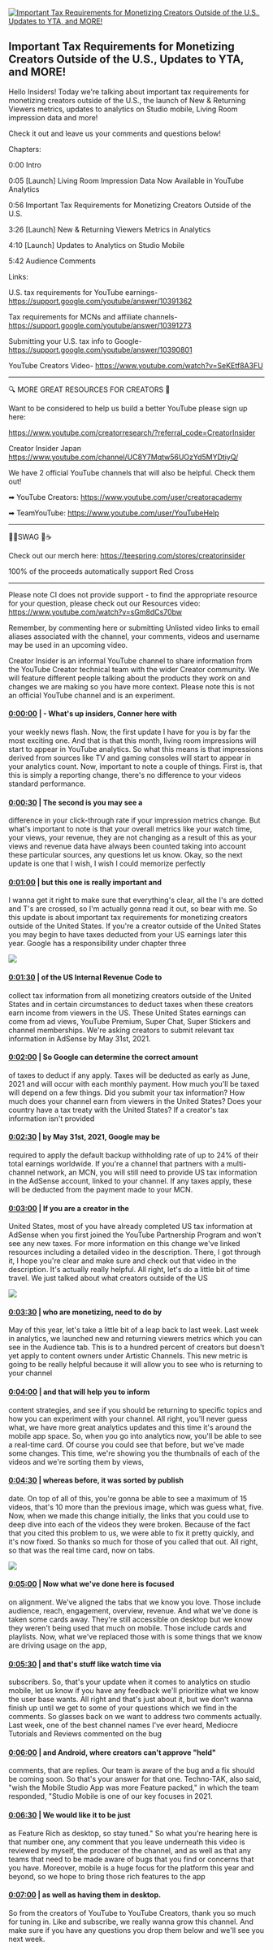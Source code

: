 [![Important Tax Requirements for Monetizing Creators Outside of the U.S., Updates to YTA, and MORE!](https://i.ytimg.com/vi/MQWqG1ZQNQs/maxresdefault.jpg)](https://www.youtube.com/watch?v=MQWqG1ZQNQs)

## Important Tax Requirements for Monetizing Creators Outside of the U.S., Updates to YTA, and MORE!

Hello Insiders! Today we're talking about important tax requirements for monetizing creators outside of the U.S., the launch of New & Returning Viewers metrics, updates to analytics on Studio mobile, Living Room impression data and more!



Check it out and leave us your comments and questions below!



Chapters:



0:00 Intro

0:05  [Launch] Living Room Impression Data Now Available in YouTube Analytics

0:56 Important Tax Requirements for Monetizing Creators Outside of the U.S.

3:26 [Launch] New & Returning Viewers Metrics in Analytics

4:10 [Launch] Updates to Analytics on Studio Mobile

5:42 Audience Comments



Links:

U.S. tax requirements for YouTube earnings- https://support.google.com/youtube/answer/10391362

Tax requirements for MCNs and affiliate channels- https://support.google.com/youtube/answer/10391273

Submitting your U.S. tax info to Google- https://support.google.com/youtube/answer/10390801

YouTube Creators Video-  https://www.youtube.com/watch?v=SeKEtf8A3FU



-------------------------------------------



🔍 MORE GREAT RESOURCES FOR CREATORS 🔎



Want to be considered to help us build a better YouTube please sign up here: 

https://www.youtube.com/creatorresearch/?referral_code=CreatorInsider



Creator Insider Japan https://www.youtube.com/channel/UC8Y7Mqtw56UOzYd5MYDtiyQ/



We have 2 official YouTube channels that will also be helpful. Check them out! 



➡ YouTube Creators: https://www.youtube.com/user/creatoracademy



➡ TeamYouTube: https://www.youtube.com/user/YouTubeHelp



-------------------------------------------



👕👚SWAG 🎽☕



Check out our merch here: https://teespring.com/stores/creatorinsider



100% of the proceeds automatically support Red Cross



-------------------------------------------

Please note CI does not provide support - to find the appropriate resource for your question, please check out our Resources video: https://www.youtube.com/watch?v=sGm8dCs70bw



Remember, by commenting here or submitting Unlisted video links to email aliases associated with the channel, your comments, videos and username may be used in an upcoming video.



Creator Insider is an informal YouTube channel to share information from the YouTube Creator technical team with the wider Creator community. We will feature different people talking about the products they work on and changes we are making so you have more context. Please note this is not an official YouTube channel and is an experiment.



#### [0:00:00](https://www.youtube.com/watch?v=MQWqG1ZQNQs&t=0) |  - What's up insiders, Conner here with

your weekly news flash. Now, the first update I have for you is by far the most exciting one. And that is that this month, living room impressions will start to appear in YouTube analytics. So what this means is that impressions derived from sources like TV and gaming consoles will start to appear in your analytics count. Now, important to note a couple of things. First is, that this is simply a reporting change, there's no difference to your videos standard performance.  

#### [0:00:30](https://www.youtube.com/watch?v=MQWqG1ZQNQs&t=30) |  The second is you may see a

difference in your click-through rate if your impression metrics change. But what's important to note is that your overall metrics like your watch time, your views, your revenue, they are not changing as a result of this as your views and revenue data have always been counted taking into account these particular sources, any questions let us know. Okay, so the next update is one that I wish, I wish I could memorize perfectly  

#### [0:01:00](https://www.youtube.com/watch?v=MQWqG1ZQNQs&t=60) |  but this one is really important and

I wanna get it right to make sure that everything's clear, all the I's are dotted and T's are crossed, so I'm actually gonna read it out, so bear with me. So this update is about important tax requirements for monetizing creators outside of the United States. If you're a creator outside of the United States you may begin to have taxes deducted from your US earnings later this year. Google has a responsibility under chapter three  

![](https://i.ytimg.com/vi/MQWqG1ZQNQs/maxres1.jpg)



#### [0:01:30](https://www.youtube.com/watch?v=MQWqG1ZQNQs&t=90) |  of the US Internal Revenue Code to

collect tax information from all monetizing creators outside of the United States and in certain circumstances to deduct taxes when these creators earn income from viewers in the US. These United States earnings can come from ad views, YouTube Premium, Super Chat, Super Stickers and channel memberships. We're asking creators to submit relevant tax information in AdSense by May 31st, 2021.  

#### [0:02:00](https://www.youtube.com/watch?v=MQWqG1ZQNQs&t=120) |  So Google can determine the correct amount

of taxes to deduct if any apply. Taxes will be deducted as early as June, 2021 and will occur with each monthly payment. How much you'll be taxed will depend on a few things. Did you submit your tax information? How much does your channel earn from viewers in the United States? Does your country have a tax treaty with the United States? If a creator's tax information isn't provided  

#### [0:02:30](https://www.youtube.com/watch?v=MQWqG1ZQNQs&t=150) |  by May 31st, 2021, Google may be

required to apply the default backup withholding rate of up to 24% of their total earnings worldwide. If you're a channel that partners with a multi-channel network, an MCN, you will still need to provide US tax information in the AdSense account, linked to your channel. If any taxes apply, these will be deducted from the payment made to your MCN.  

#### [0:03:00](https://www.youtube.com/watch?v=MQWqG1ZQNQs&t=180) |  If you are a creator in the

United States, most of you have already completed US tax information at AdSense when you first joined the YouTube Partnership Program and won't see any new taxes. For more information on this change we've linked resources including a detailed video in the description. There, I got through it, I hope you're clear and make sure and check out that video in the description. It's actually really helpful. All right, let's do a little bit of time travel. We just talked about what creators outside of the US  

![](https://i.ytimg.com/vi/MQWqG1ZQNQs/maxres2.jpg)



#### [0:03:30](https://www.youtube.com/watch?v=MQWqG1ZQNQs&t=210) |  who are monetizing, need to do by

May of this year, let's take a little bit of a leap back to last week. Last week in analytics, we launched new and returning viewers metrics which you can see in the Audience tab. This is to a hundred percent of creators but doesn't yet apply to content owners under Artistic Channels. This new metric is going to be really helpful because it will allow you to see who is returning to your channel  

#### [0:04:00](https://www.youtube.com/watch?v=MQWqG1ZQNQs&t=240) |  and that will help you to inform

content strategies, and see if you should be returning to specific topics and how you can experiment with your channel. All right, you'll never guess what, we have more great analytics updates and this time it's around the mobile app space. So, when you go into analytics now, you'll be able to see a real-time card. Of course you could see that before, but we've made some changes. This time, we're showing you the thumbnails of each of the videos and we're sorting them by views,  

#### [0:04:30](https://www.youtube.com/watch?v=MQWqG1ZQNQs&t=270) |  whereas before, it was sorted by publish

date. On top of all of this, you're gonna be able to see a maximum of 15 videos, that's 10 more than the previous image, which was guess what, five. Now, when we made this change initially, the links that you could use to deep dive into each of the videos they were broken. Because of the fact that you cited this problem to us, we were able to fix it pretty quickly, and it's now fixed. So thanks so much for those of you called that out. All right, so that was the real time card, now on tabs.  

![](https://i.ytimg.com/vi/MQWqG1ZQNQs/maxres3.jpg)



#### [0:05:00](https://www.youtube.com/watch?v=MQWqG1ZQNQs&t=300) |  Now what we've done here is focused

on alignment. We've aligned the tabs that we know you love. Those include audience, reach, engagement, overview, revenue. And what we've done is taken some cards away. They're still accessible on desktop but we know they weren't being used that much on mobile. Those include cards and playlists. Now, what we've replaced those with is some things that we know are driving usage on the app,  

#### [0:05:30](https://www.youtube.com/watch?v=MQWqG1ZQNQs&t=330) |  and that's stuff like watch time via

subscribers. So, that's your update when it comes to analytics on studio mobile, let us know if you have any feedback we'll prioritize what we know the user base wants. All right and that's just about it, but we don't wanna finish up until we get to some of your questions which we find in the comments. So glasses back on we want to address two comments actually. Last week, one of the best channel names I've ever heard, Mediocre Tutorials and Reviews commented on the bug  

#### [0:06:00](https://www.youtube.com/watch?v=MQWqG1ZQNQs&t=360) |  and Android, where creators can't approve "held"

comments, that are replies. Our team is aware of the bug and a fix should be coming soon. So that's your answer for that one. Techno-TAK, also said, "wish the Mobile Studio App was more Feature packed," in which the team responded, "Studio Mobile is one of our key focuses in 2021.  

#### [0:06:30](https://www.youtube.com/watch?v=MQWqG1ZQNQs&t=390) |  We would like it to be just

as Feature Rich as desktop, so stay tuned." So what you're hearing here is that number one, any comment that you leave underneath this video is reviewed by myself, the producer of the channel, and as well as that any teams that need to be made aware of bugs that you find or concerns that you have. Moreover, mobile is a huge focus for the platform this year and beyond, so we hope to bring those rich features to the app  

#### [0:07:00](https://www.youtube.com/watch?v=MQWqG1ZQNQs&t=420) |  as well as having them in desktop.

So from the creators of YouTube to YouTube Creators, thank you so much for tuning in. Like and subscribe, we really wanna grow this channel. And make sure if you have any questions you drop them below and we'll see you next week.  